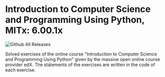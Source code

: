 # Introduction to Computer Science and Programming Using Python, MITx: 6.00.1x
![Github All Releases](https://img.shields.io/github/repo-size/Xabo-RB/Introduction-to-Computer-Science-and-Programming-Using-Python)


Solved exercises of the online course "Introduction to Computer Science and Programming Using Python" given by the massive open online course provider edX. 
The statements of the exercises are written in the code of each exercise.
